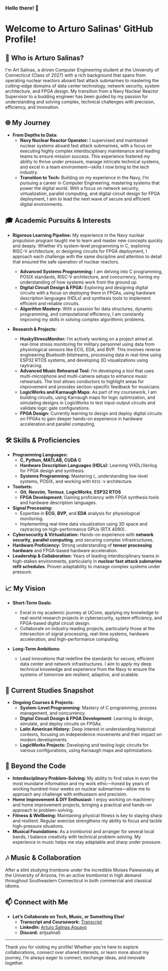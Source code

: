 ### Hello there! 👋

# Welcome to Arturo Salinas' GitHub Profile!

## 📜 Who is Arturo Salinas?

I'm Art Salinas, a driven Computer Engineering student at the University of Connecticut (Class of 2027) with a rich background that spans from operating nuclear reactors aboard fast attack submarines to mastering the cutting-edge domains of data center technology, network security, system architecture, and FPGA design. My transition from a Navy Nuclear Reactor Supervisor to a budding engineer has been guided by my passion for understanding and solving complex, technical challenges with precision, efficiency, and innovation.

## 🌐 My Journey

- **From Depths to Data:**
  - **Navy Nuclear Reactor Operator:** I supervised and maintained nuclear systems aboard fast attack submarines, with a focus on executing highly complex interdisciplinary maintenance and leading teams to ensure mission success. This experience fostered my ability to thrive under pressure, manage intricate technical systems, and excel in a team environment—skills I now bring to the tech industry.
  - **Transition to Tech:** Building on my experience in the Navy, I’m pursuing a career in Computer Engineering, mastering systems that power the digital world. With a focus on network security, virtualization, parallel computing, and digital circuit design for FPGA deployment, I aim to lead the next wave of secure and efficient digital environments.

## 🎓 Academic Pursuits & Interests

- **Rigorous Learning Pipeline:** My experience in the Navy nuclear propulsion program taught me to learn and master new concepts quickly and deeply. Whether it’s system-level programming in C, exploring RISC-V architecture, or designing circuits for FPGA deployment, I approach each challenge with the same discipline and attention to detail that ensured the safe operation of nuclear reactors. 
  - **Advanced Systems Programming:** I am delving into C programming, POSIX standards, RISC-V architecture, and concurrency, honing my understanding of how systems work from the ground up.
  - **Digital Circuit Design & FPGA:** Exploring and designing digital circuits with a focus on deploying them in FPGAs, using hardware description languages (HDLs) and synthesis tools to implement efficient and reliable circuits.
  - **Algorithm Mastery:** With a passion for data structures, dynamic programming, and computational efficiency, I am constantly improving my skills in solving complex algorithmic problems.
  
- **Research & Projects:**
  - **HuskyStressMonitor:** I’m actively working on a project aimed at real-time stress monitoring for military personnel using data from physiological sensors like ECG, EDA, and BVP. This involves reverse engineering Bluetooth bitstreams, processing data in real-time using ESP32 RTOS systems, and developing 3D visualizations using raytracing.
  - **Advanced Music Rehearsal Tool:** I’m developing a tool that uses multi-microphone and multi-camera setups to enhance music rehearsals. The tool allows conductors to highlight areas for improvement and provides section-specific feedback for musicians.
  - **LogicWorks and Karnaugh Maps:** As part of my coursework, I am building circuits, using Karnaugh maps for logic optimization, and simulating designs in LogicWorks to test input-output circuits and validate logic gate configurations.
  - **FPGA Design:** Currently learning to design and deploy digital circuits on FPGAs to gain deeper hands-on experience in hardware acceleration and parallel computing.

## 🛠 Skills & Proficiencies

- **Programming Languages:** 
  - **C, Python, MATLAB, CUDA C**
  - **Hardware Description Languages (HDLs):** Learning VHDL/Verilog for FPGA design and synthesis.
  - **Systems Programming:** Mastering `C`, understanding low-level systems, POSIX, and working with `RISC-V` architecture.
- **Toolsets:**
  - **Git**, **Neovim**, **Termux**, **LogicWorks**, **ESP32 RTOS**
  - **FPGA Development:** Gaining proficiency with FPGA synthesis tools and hardware description languages.
- **Signal Processing:** 
  - Expertise in **ECG**, **BVP**, and **EDA** analysis for physiological monitoring.
  - Implementing real-time data visualization using 3D space and raytracing on high-performance GPUs (RTX 4090).
- **Cybersecurity & Virtualization:** Hands-on experience with **network security**, **parallel computing**, and securing complex infrastructures.
- **Hardware Proficiency:** Strong understanding of **tensor processing hardware** and FPGA-based hardware acceleration.
- **Leadership & Collaboration:** Years of leading interdisciplinary teams in high-stakes environments, particularly in **nuclear fast attack submarine refit schedules**. Proven adaptability to manage complex systems under pressure.
  
## 📈 My Vision

- **Short-Term Goals:** 
  - Excel in my academic journey at UConn, applying my knowledge to real-world research projects in cybersecurity, system efficiency, and FPGA-based digital circuit design.
  - Collaborate on industry-leading projects, particularly those at the intersection of signal processing, real-time systems, hardware acceleration, and high-performance computing.
  
- **Long-Term Ambitions:** 
  - Lead innovations that redefine the standards for secure, efficient data center and network infrastructures. I aim to apply my deep technical knowledge and experience from the Navy to ensure the systems of tomorrow are resilient, adaptive, and scalable.

## 📘 Current Studies Snapshot

- **Ongoing Courses & Projects:**
  - **System-Level Programming**: Mastery of C programming, process management, and concurrency.
  - **Digital Circuit Design & FPGA Development**: Learning to design, simulate, and deploy circuits on FPGAs.
  - **Latin American History:** Deep interest in understanding historical contexts, focusing on independence movements and their impact on modern developments.
  - **LogicWorks Projects:** Developing and testing logic circuits for various configurations, using Karnaugh maps and optimizations.
  
## 🌟 Beyond the Code

  - **Interdisciplinary Problem-Solving:** My ability to find value in even the most mundane information and my work ethic—honed by years of working hundred-hour weeks on nuclear submarines—allow me to approach any challenge with enthusiasm and precision.
  - **Home Improvement & DIY Enthusiast:** I enjoy working on machinery and home improvement projects, bringing a practical and hands-on approach to problem-solving.
  - **Fitness & Wellbeing:** Maintaining physical fitness is key to staying sharp and resilient. Regular exercise strengthens my ability to focus and tackle high-pressure situations.
  - **Musical Foundations:** As a trombonist and arranger for several local bands, I balance creativity with technical problem-solving. My experience in music helps me stay adaptable and sharp under pressure.

## 🎶 Music & Collaboration

After a stint studying trombone under the incredible Moises Paiewonsky at the University of Arizona, I’m an active trombonist in high demand throughout Southeastern Connecticut in both commercial and classical idioms.

## 📫 Connect with Me

- **Let’s Collaborate on Tech, Music, or Something Else!**
  - **Transcript and Coursework:** [Transcript](https://github.com/artjsalina5/Transcript)
  - **LinkedIn:** [Arturo Salinas Aguayo](https://www.linkedin.com/in/arturo-salinas-aguayo/)
  - **Discord:** artjsalina5

---

Thank you for visiting my profile! Whether you're here to explore collaborations, connect over shared interests, or learn more about my journey, I’m always eager to connect, exchange ideas, and innovate together.
